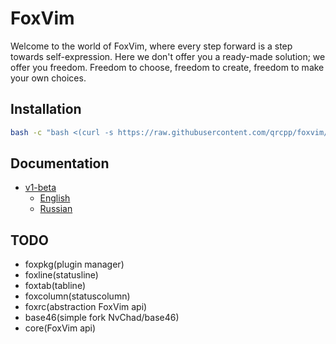 # FoxVim

Welcome to the world of FoxVim, where every step forward is a step towards self-expression. Here we don't offer you a ready-made solution; we offer you freedom. Freedom to choose, freedom to create, freedom to make your own choices.

## Installation
```bash
bash -c "bash <(curl -s https://raw.githubusercontent.com/qrcpp/foxvim/main/install)"
```

## Documentation
- [v1-beta](https://github.com/qrcpp/foxvim/blob/v1-beta)
  - [English](https://github.com/qrcpp/foxvim/blob/main/v1-beta/en.md)
  - [Russian](https://github.com/qrcpp/foxvim/blob/main/v1-beta/ru.md)

## TODO
- foxpkg(plugin manager)
- foxline(statusline)
- foxtab(tabline)
- foxcolumn(statuscolumn)
- foxrc(abstraction FoxVim api)
- base46(simple fork NvChad/base46)
- core(FoxVim api)
